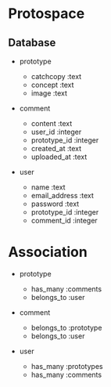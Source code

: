 Protospace
====

## Database

- prototype
   - catchcopy :text
   - concept :text
   - image :text

- comment
   - content :text
   - user_id :integer
   - prototype_id :integer
   - created_at :text
   - uploaded_at :text

- user
   - name :text
   - email_address :text
   - password :text
   - prototype_id :integer
   - comment_id :integer

# Association

- prototype
   - has_many :comments
   - belongs_to :user

- comment
   - belongs_to :prototype
   - belongs_to :user

- user
   - has_many :prototypes
   - has_many :comments




